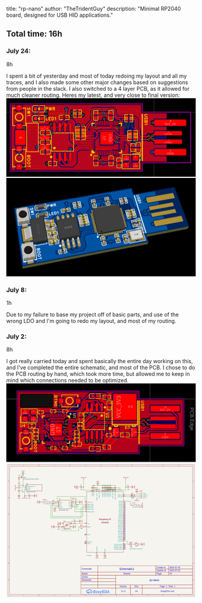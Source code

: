 title: "rp-nano"
author: "TheTridentGuy"
description: "Minimal RP2040 board, designed for USB HID applications."
## Total time: 16h

### July 24:
8h

I spent a bit of yesterday and most of today redoing my layout and all my traces, and I also made some other major changes based on suggestions from people in the slack.
I also switched to a 4 layer PCB, as it allowed for much cleaner routing. Heres my latest, and very close to final version:
![](images/pcb2.png)![](images/3d1.png)

### July 8:
1h

Due to my failure to base my project off of basic parts, and use of the wrong LDO and I'm going to redo my layout, and most of my routing.

### July 2:

8h

I got really carried today and spent basically the entire day working on this, and I've completed the entire schematic, and most of the PCB. I chose
to do the PCB routing by hand, which took more time, but allowed me to keep in mind which connections needed to be optimized.
![](images/pcb1.png)
![](images/sch1.png)